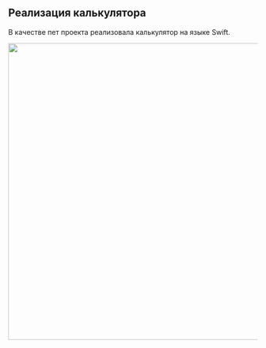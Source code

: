 ## Реализация калькулятора

В качестве пет проекта реализовала калькулятор на языке Swift.

<img src= "../SwiftCalculator/image.png" width="600"/>
